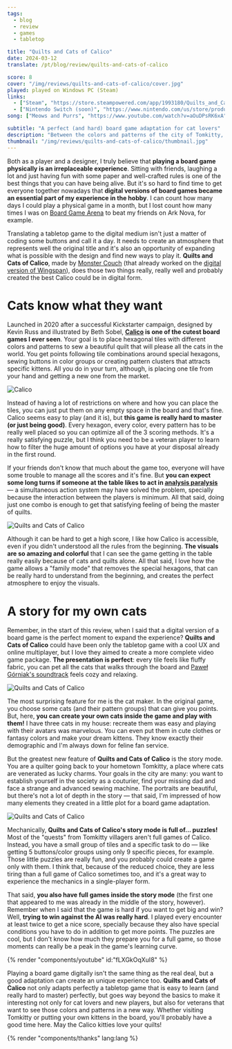 ```yaml
---
tags:
  - blog
  - review
  - games
  - tabletop

title: "Quilts and Cats of Calico"
date: 2024-03-12
translate: /pt/blog/review/quilts-and-cats-of-calico

score: 8
cover: "/img/reviews/quilts-and-cats-of-calico/cover.jpg"
played: played on Windows PC (Steam)
links:
  - ["Steam", "https://store.steampowered.com/app/1993180/Quilts_and_Cats_of_Calico?curator_clanid=44763507"]
  - ["Nintendo Switch (soon)", "https://www.nintendo.com/us/store/products/quilts-and-cats-of-calico-switch/"]
song: ["Meows and Purrs", "https://www.youtube.com/watch?v=aOuDPsRK6xA"]

subtitle: "A perfect (and hard) board game adaptation for cat lovers"
description: "Between the colors and patterns of the city of Tomkitty, you have a perfect (and hard to master) board game adaptation for cat lovers."
thumbnail: "/img/reviews/quilts-and-cats-of-calico/thumbnail.jpg"
---
```


Both as a player and a designer, I truly believe that **playing a board game physically is an irreplaceable experience**. Sitting with friends, laughing a lot and just having fun with some paper and well-crafted rules is one of the best things that you can have being alive. But it's so hard to find time to get everyone together nowadays that **digital versions of board games became an essential part of my experience in the hobby**. I can count how many days I could play a physical game in a month, but I lost count how many times I was on [Board Game Arena](https://boardgamearena.com/?sp=1ed2zi) to beat my friends on Ark Nova, for example.

Translating a tabletop game to the digital medium isn't just a matter of coding some buttons and call it a day. It needs to create an atmosphere that represents well the original title and it's also an opportunity of expanding what is possible with the design and find new ways to play it. **Quilts and Cats of Calico**, made by [Monster Couch](https://www.monstercouch.com/) (that already worked on the [digital version of Wingspan](https://www.monstercouch.com/wingspan/)), does those two things really, really well and probably created the best Calico could be in digital form.

# Cats know what they want

Launched in 2020 after a successful Kickstarter campaign, designed by Kevin Russ and illustrated by Beth Sobel, **[Calico](https://boardgamegeek.com/boardgame/283155/calico) is one of the cutest board games I ever seen**. Your goal is to place hexagonal tiles with different colors and patterns to sew a beautiful quilt that will please all the cats in the world. You get points following tile combinations around special hexagons, sewing buttons in color groups or creating pattern clusters that attracts specific kittens. All you do in your turn, although, is placing one tile from your hand and getting a new one from the market.

![Calico](/img/reviews/quilts-and-cats-of-calico/tabletop.jpg)

Instead of having a lot of restrictions on where and how you can place the tiles, you can just put them on any empty space in the board and that's fine. Calico seems easy to play (and it is), but **this game is really hard to master (or just being good)**. Every hexagon, every color, every pattern has to be really well placed so you can optimize all of the 3 scoring methods. It's a really satisfying puzzle, but I think you need to be a veteran player to learn how to filter the huge amount of options you have at your disposal already in the first round.

If your friends don't know that much about the game too, everyone will have some trouble to manage all the scores and it's fine. But **you can expect some long turns if someone at the table likes to act in [analysis paralysis](https://en.wikipedia.org/wiki/Analysis_paralysis)** — a simultaneous action system may have solved the problem, specially because the interaction between the players is minimum. All that said, doing just one combo is enough to get that satisfying feeling of being the master of quilts.

![Quilts and Cats of Calico](/img/reviews/quilts-and-cats-of-calico/game.jpg)

Although it can be hard to get a high score, I like how Calico is accessible, even if you didn't understood all the rules from the beginning. **The visuals are so amazing and colorful** that I can see the game getting in the table really easily because of cats and quilts alone. All that said, I love how the game allows a "family mode" that removes the special hexagons, that can be really hard to understand from the beginning, and creates the perfect atmosphere to enjoy the visuals.

# A story for my own cats

Remember, in the start of this review, when I said that a digital version of a board game is the perfect moment to expand the experience? **Quilts and Cats of Calico** could have been only the tabletop game with a cool UX and online multiplayer, but I love they aimed to create a more complete video game package. **The presentation is perfect**: every tile feels like fluffy fabric, you can pet all the cats that walks through the board and [Paweł Górniak's soundtrack](https://store.steampowered.com/app/2389350/Quilts_and_Cats_of_Calico_Soundtrack/) feels cozy and relaxing.

![Quilts and Cats of Calico](/img/reviews/quilts-and-cats-of-calico/catmaker.jpg)

The most surprising feature for me is the cat maker. In the original game, you choose some cats (and their pattern groups) that can give you points. But, here, **you can create your own cats inside the game and play with them!** I have three cats in my house: recreate them was easy and playing with their avatars was marvelous. You can even put them in cute clothes or fantasy colors and make your dream kittens. They know exactly their demographic and I'm always down for feline fan service.

But the greatest new feature of **Quilts and Cats of Calico** is the story mode. You are a quilter going back to your hometown Tomkitty, a place where cats are venerated as lucky charms. Your goals in the city are many: you want to establish yourself in the society as a couturier, find your missing dad and face a strange and advanced sewing machine. The portraits are beautiful, but there's not a lot of depth in the story — that said, I'm impressed of how many elements they created in a little plot for a board game adaptation.

![Quilts and Cats of Calico](/img/reviews/quilts-and-cats-of-calico/story.jpg)

Mechanically, **Quilts and Cats of Calico's story mode is full of... puzzles!** Most of the "quests" from Tomkitty villagers aren't full games of Calico. Instead, you have a small group of tiles and a specific task to do — like getting 5 buttons/color groups using only 9 specific pieces, for example. Those little puzzles are really fun, and you probably could create a game only with them. I think that, because of the reduced choice, they are less tiring than a full game of Calico sometimes too, and it's a great way to experience the mechanics in a single-player form.

That said, **you also have full games inside the story mode** (the first one that appeared to me was already in the middle of the story, however). Remember when I said that the game is hard if you want to get big and win? Well, **trying to win against the AI was really hard**. I played every encounter at least twice to get a nice score, specially because they also have special conditions you have to do in addition to get more points. The puzzles are cool, but I don't know how much they prepare you for a full game, so those moments can really be a peak in the game's learning curve.

{% render "components/youtube" id:"fLXGkOqXuI8" %}

Playing a board game digitally isn't the same thing as the real deal, but a good adaptation can create an unique experience too. **Quilts and Cats of Calico** not only adapts perfectly a tabletop game that is easy to learn (and really hard to master) perfectly, but goes way beyond the basics to make it interesting not only for cat lovers and new players, but also for veterans that want to see those colors and patterns in a new way. Whether visiting Tomkitty or putting your own kittens in the board, you'll probably have a good time here. May the Calico kitties love your quilts!

{% render "components/thanks" lang:lang %}